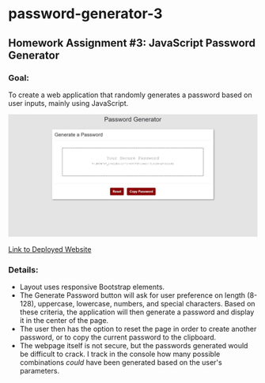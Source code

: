 # password-generator-3
## Homework Assignment #3: JavaScript Password Generator

### Goal:

To create a web application that randomly generates a password based on user inputs, mainly using JavaScript.



![Screenshot of Deployed Project](./assets/pw-generator-screenshot.jpg)

[Link to Deployed Website](https://gafelton.github.io/password-generator-3/)

### Details:

* Layout uses responsive Bootstrap elements.
* The Generate Password button will ask for user preference on length (8-128), uppercase, lowercase, numbers, and special characters. Based on these criteria, the application will then generate a password and display it in the center of the page.
* The user then has the option to reset the page in order to create another password, or to copy the current password to the clipboard.
* The webpage itself is not secure, but the passwords generated would be difficult to crack. I track in the console how many possible combinations *could* have been generated based on the user's parameters.
